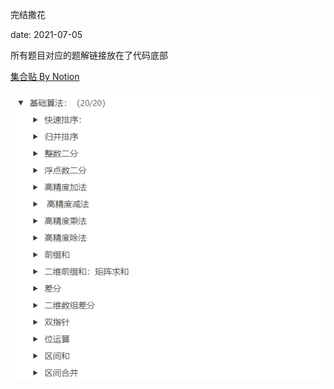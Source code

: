 
完结撒花

date: 2021-07-05

所有题目对应的题解链接放在了代码底部


[集合贴 By Notion](https://www.notion.so/fengwei2002/AcWing-2ed2f53326b049b8945f6119c83874be)

![20210705214947-2021-07-05](https://raw.githubusercontent.com/fengwei2002/Pictures_01/master/img/20210705214947-2021-07-05.png)